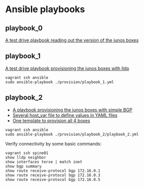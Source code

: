 # Ansible playbooks

## playbook_0

[A test drive playbook reading out the version of the junos boxes](https://github.com/roelsieg/ansible-junos-bootstrap/blob/master/provision/playbook_0.yml)

## playbook_1

[A test drive playbook provisioning the junos boxes with lldp](https://github.com/roelsieg/ansible-junos-bootstrap/blob/master/provision/playbook_1.yml)
```
vagrant ssh ansible
sudo ansible-playbook ./provision/playbook_1.yml
```
## playbook_2

* [A playbook provisioning the junos boxes with simple BGP](https://github.com/roelsieg/ansible-junos-bootstrap/blob/master/provision/playbook_2/playbook_2.yml)
* [Several host_var file to define values in YAML files](https://github.com/roelsieg/ansible-junos-bootstrap/tree/master/provision/playbook_2/host_vars)
* [One template to provision all 4 boxes](https://github.com/roelsieg/ansible-junos-bootstrap/blob/master/provision/playbook_2/template.j2)
```
vagrant ssh ansible
sudo ansible-playbook ./provision/playbook_2/playbook_2.yml
```
Verify connectivity by some basic commands:
```
vagrant ssh spine01
show lldp neighbor
show interfaces terse | match inet
show bgp summary
show route receive-protocol bgp 172.16.0.1
show route receive-protocol bgp 172.16.0.3
show route receive-protocol bgp 172.16.0.5
```